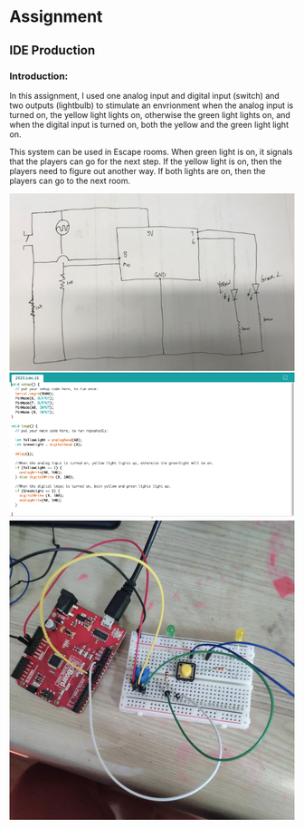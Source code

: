 # Assignment 
## IDE Production
### Introduction:

In this assignment, I used one analog input and digital input (switch) and two outputs (lightbulb) to stimulate an envrionment
when the analog input is turned on, the yellow light lights on, otherwise the green light lights on, 
and when the digital input is turned on, both the yellow and the green light light on. 

This system can be used in Escape rooms. When green light is on, it signals that the players can go for the next step.
If the yellow light is on, then the players need to figure out another way. 
If both lights are on, then the players can go to the next room. 

![](1.png)
![](2.png)
![](3.JPG)





